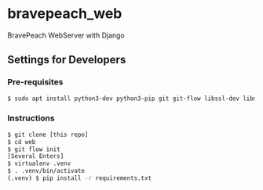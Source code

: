 # bravepeach_web
BravePeach WebServer with Django

## Settings for Developers

### Pre-requisites

```bash
$ sudo apt install python3-dev python3-pip git git-flow libssl-dev libmysqlclient-dev
```

### Instructions

```bash
$ git clone [this repo]
$ cd web
$ git flow init
[Several Enters]
$ virtualenv .venv
$ . .venv/bin/activate
(.venv) $ pip install -r requirements.txt
```
